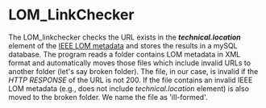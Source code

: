 LOM_LinkChecker
===============

The LOM_linkchecker checks the URL exists in the **_technical.location_** element of the [IEEE LOM metadata](http://ltsc.ieee.org/wg12/files/LOM_1484_12_1_v1_Final_Draft.pdf) and stores the results in a mySQL database. The program reads a folder contains LOM metadata in XML format and automatically moves those files which include invalid URLs to another folder (let's say broken folder). The file, in our case, is invalid if the _HTTP RESPONSE_ of the URL is not 200.
If the file contains an invalid IEEE LOM metadata (e.g., does not include _technical.location_ element) is also moved to the broken folder. We name the file as 'ill-formed'.
